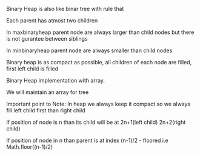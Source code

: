 Binary Heap is also like binar tree with rule that

Each parent has atmost two children

In maxbinaryheap parent node are always larger than child nodes but there is not gurantee between siblings

In minbinaryheap parent node are always smaller than child nodes

Binary heap is as compact as possible, all children of each node are filled, first left child is filled

Binary Heap implementation with array.

We will maintain an array for tree

Important point to Note: In heap we always keep it compact so we always fill left child first than right child

If position of node is n than its child will be at 2n+1(left child) 2n+2(right child)

If position of node in n than parent is at index (n-1)/2 - floored i.e Math.floor((n-1)/2)
